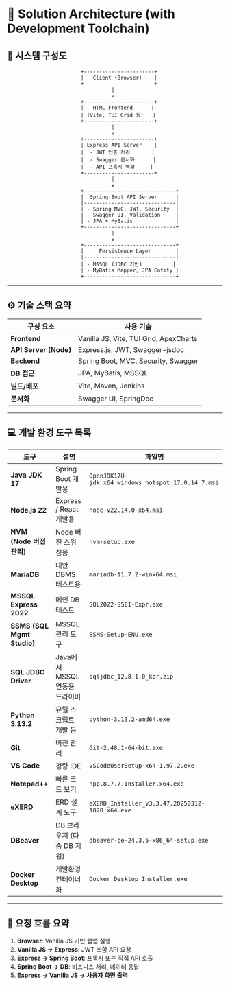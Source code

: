 
# 📐 Solution Architecture (with Development Toolchain)

## 🧱 시스템 구성도

```
                        +-----------------------+
                        |   Client (Browser)    |
                        +-----------------------+
                                  |
                                  v
                        +-----------------------+
                        |   HTML Frontend      |
                        | (Vite, TUI Grid 등)   |
                        +-----------------------+
                                  |
                                  v
                        +-----------------------+
                        | Express API Server    |
                        |  - JWT 인증 처리       |
                        |  - Swagger 문서화      |
                        |  - API 프록시 역할     |
                        +-----------------------+
                                  |
                                  v
                        +------------------------------+
                        |  Spring Boot API Server      |
                        |------------------------------|
                        | - Spring MVC, JWT, Security  |
                        | - Swagger UI, Validation     |
                        | - JPA + MyBatis              |
                        +------------------------------+
                                  |
                                  v
                        +------------------------------+
                        |     Persistence Layer        |
                        |------------------------------|
                        | - MSSQL (JDBC 기반)          |
                        | - MyBatis Mapper, JPA Entity |
                        +------------------------------+
```

---

## ⚙️ 기술 스택 요약

| 구성 요소             | 사용 기술 |
|----------------------|-----------|
| **Frontend**         | Vanilla JS, Vite, TUI Grid, ApexCharts |
| **API Server (Node)**| Express.js, JWT, Swagger-jsdoc |
| **Backend**          | Spring Boot, MVC, Security, Swagger |
| **DB 접근**          | JPA, MyBatis, MSSQL |
| **빌드/배포**        | Vite, Maven, Jenkins |
| **문서화**           | Swagger UI, SpringDoc |

---

## 💻 개발 환경 도구 목록

| 도구                    | 설명                              | 파일명 |
|-------------------------|-----------------------------------|--------|
| **Java JDK 17**         | Spring Boot 개발용                | `OpenJDK17U-jdk_x64_windows_hotspot_17.0.14_7.msi` |
| **Node.js 22**          | Express / React 개발용            | `node-v22.14.0-x64.msi` |
| **NVM (Node 버전관리)**| Node 버전 스위칭용                | `nvm-setup.exe` |
| **MariaDB**             | 대안 DBMS 테스트용                | `mariadb-11.7.2-winx64.msi` |
| **MSSQL Express 2022**  | 메인 DB 테스트                    | `SQL2022-SSEI-Expr.exe` |
| **SSMS (SQL Mgmt Studio)** | MSSQL 관리 도구                  | `SSMS-Setup-ENU.exe` |
| **SQL JDBC Driver**     | Java에서 MSSQL 연동용 드라이버    | `sqljdbc_12.8.1.0_kor.zip` |
| **Python 3.13.2**       | 유틸 스크립트 개발 등              | `python-3.13.2-amd64.exe` |
| **Git**                 | 버전 관리                         | `Git-2.48.1-64-bit.exe` |
| **VS Code**             | 경량 IDE                          | `VSCodeUserSetup-x64-1.97.2.exe` |
| **Notepad++**           | 빠른 코드 보기                    | `npp.8.7.7.Installer.x64.exe` |
| **eXERD**               | ERD 설계 도구                     | `eXERD_Installer_v3.3.47.20250312-1028_x64.exe` |
| **DBeaver**             | DB 브라우저 (다중 DB 지원)        | `dbeaver-ce-24.3.5-x86_64-setup.exe` |
| **Docker Desktop**      | 개발환경 컨테이너화               | `Docker Desktop Installer.exe` |

---

## 🔄 요청 흐름 요약

1. **Browser**: Vanilla JS 기반 웹앱 실행
2. **Vanilla JS → Express**: JWT 포함 API 요청
3. **Express → Spring Boot**: 프록시 또는 직접 API 호출
4. **Spring Boot → DB**: 비즈니스 처리, 데이터 응답
5. **Express → Vanilla JS → 사용자 화면 출력**
